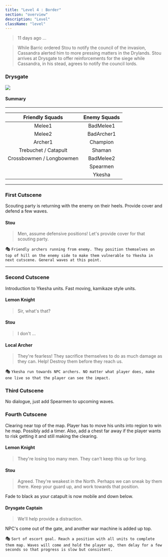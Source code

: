 ```yaml
---
title: "Level 4 : Border"
section: "overview"
description: "Level"
className: "level"
---
```


> 11 days ago ...

> While Barric ordered Stou to notify the council of the invasion, Cassandra alerted him to more pressing matters in the Drylands. Stou arrives at Drysgate to offer reinforcements for the siege while Cassandra, in his stead, agrees to notify the council lords.

### Drysgate

![](https://github.com/veeneck/BarricAssets/blob/master/Gameplay.xcassets/Levels/Border.spriteatlas/border_large_02.imageset/border_large_02.jpg?raw=true)

#### Summary

***

|      Friendly Squads     | Enemy Squads |
|:------------------------:|:------------:|
| Melee1                   | BadMelee1    |
| Melee2                   | BadArcher1   |
| Archer1                  | Champion     |
| Trebuchet / Catapult     | Shaman       |
| Crossbowmen / Longbowmen | BadMelee2    |
|                          | Spearmen     |
|                          | Ykesha       |

***

### First Cutscene

Scouting party is returning with the enemy on their heels. Provide cover and defend a few waves.

#### Stou

> Men, assume defensive positions! Let's provide cover for that scouting party. 

:performing_arts: `Friendly archers running from enemy. They position themselves on top of hill on the enemy side to make them vulnerable to Ykesha in next cutscene. General waves at this point.`

***

### Second Cutscene

Introduction to Ykesha units. Fast moving, kamikaze style units. 

#### Lemon Knight

> Sir, what's that?

#### Stou

> I don't ...

#### Local Archer

> They're fearless! They sacrifice themselves to do as much damage as they can. Help! Destroy them before they reach us.

:performing_arts: `Ykesha run towards NPC archers. NO matter what player does, make one live so that the player can see the impact.`

### Third Cutscene

No dialogue, just add Spearmen to upcoming waves.

### Fourth Cutscene

Clearing near top of the map. Player has to move his units into region to win he map. Possibly add a timer. Also, add a chest far away if the player wants to risk getting it and still making the clearing.

#### Lemon Knight

> They're losing too many men. They can't keep this up for long. 

#### Stou

> Agreed. They're weakest in the North. Perhaps we can sneak by them there. Keep your guard up, and work towards that position.

Fade to black as your catapult is now mobile and down below.

#### Drysgate Captain

> We'll help provide a distraction. 

NPC's come out of the gate, and another war machine is added up top.

:performing_arts: `Sort of escort goal. Reach a position with all units to complete them map. Waves will come and hold the player up, then delay for a few seconds so that progress is slow but consistent.`